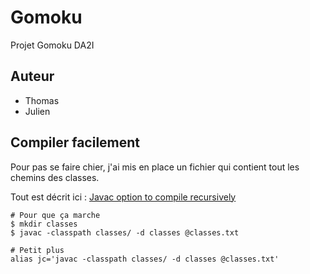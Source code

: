 # Gomoku

Projet Gomoku DA2I

## Auteur

- Thomas
- Julien

## Compiler facilement

Pour pas se faire chier, j'ai mis en place un fichier qui contient tout les chemins des classes. 

Tout est décrit ici : 
[Javac option to compile recursively](http://stackoverflow.com/questions/6623161/javac-option-to-compile-recursively)

	# Pour que ça marche
	$ mkdir classes
	$ javac -classpath classes/ -d classes @classes.txt
	
	# Petit plus
	alias jc='javac -classpath classes/ -d classes @classes.txt'

